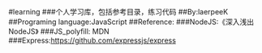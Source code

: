 #learning
###个人学习库，包括参考目录，练习代码
##By:laerpeeK
##Programing language:JavaScript
##Reference:
###NodeJS:《深入浅出NodeJS》
###JS_polyfill: MDN
###Express:https://github.com/expressjs/express
